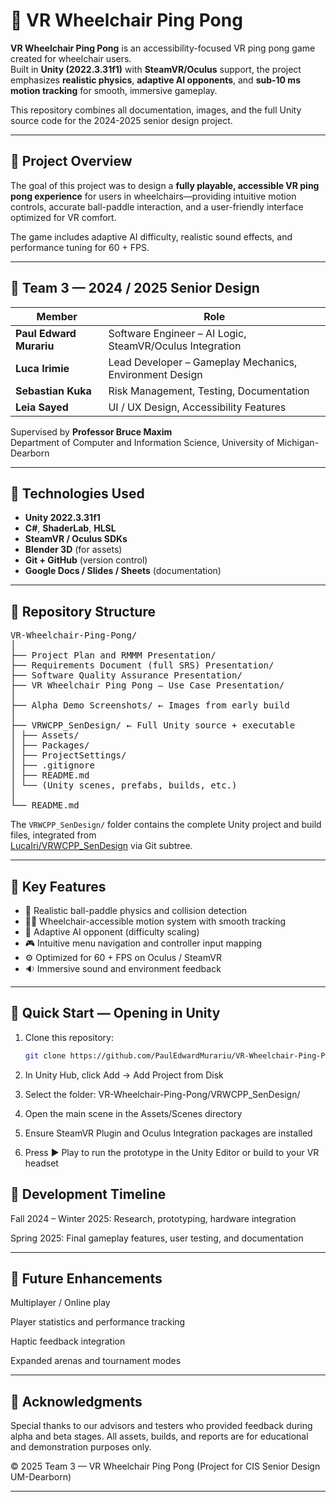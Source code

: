 # 🏓 VR Wheelchair Ping Pong

**VR Wheelchair Ping Pong** is an accessibility-focused VR ping pong game created for wheelchair users.  
Built in **Unity (2022.3.31f1)** with **SteamVR/Oculus** support, the project emphasizes **realistic physics**, **adaptive AI opponents**, and **sub-10 ms motion tracking** for smooth, immersive gameplay.  

This repository combines all documentation, images, and the full Unity source code for the 2024-2025 senior design project.

---

## 🎯 Project Overview
The goal of this project was to design a **fully playable, accessible VR ping pong experience** for users in wheelchairs—providing intuitive motion controls, accurate ball-paddle interaction, and a user-friendly interface optimized for VR comfort.  

The game includes adaptive AI difficulty, realistic sound effects, and performance tuning for 60 + FPS.

---

## 👥 Team 3 — 2024 / 2025 Senior Design
| Member | Role |
|--------|------|
| **Paul Edward Murariu** | Software Engineer – AI Logic, SteamVR/Oculus Integration |
| **Luca Irimie** | Lead Developer – Gameplay Mechanics, Environment Design |
| **Sebastian Kuka** | Risk Management, Testing, Documentation |
| **Leia Sayed** | UI / UX Design, Accessibility Features |

Supervised by **Professor Bruce Maxim**  
Department of Computer and Information Science, University of Michigan-Dearborn  

---

## 🧩 Technologies Used
- **Unity 2022.3.31f1**
- **C#**, **ShaderLab**, **HLSL**
- **SteamVR / Oculus SDKs**
- **Blender 3D** (for assets)
- **Git + GitHub** (version control)
- **Google Docs / Slides / Sheets** (documentation)

---

## 📁 Repository Structure
<pre>
VR-Wheelchair-Ping-Pong/
│
├── Project Plan and RMMM Presentation/
├── Requirements Document (full SRS) Presentation/
├── Software Quality Assurance Presentation/
├── VR Wheelchair Ping Pong – Use Case Presentation/
│
├── Alpha Demo Screenshots/ ← Images from early build
│
├── VRWCPP_SenDesign/ ← Full Unity source + executable
│ ├── Assets/
│ ├── Packages/
│ ├── ProjectSettings/
│ ├── .gitignore
│ ├── README.md
│ └── (Unity scenes, prefabs, builds, etc.)
│
└── README.md
</pre>
   
The `VRWCPP_SenDesign/` folder contains the complete Unity project and build files, integrated from  
[LucaIri/VRWCPP_SenDesign](https://github.com/LucaIri/VRWCPP_SenDesign) via Git subtree.

---

## 🧠 Key Features
- 🏓 Realistic ball-paddle physics and collision detection  
- 🧍‍♂️ Wheelchair-accessible motion system with smooth tracking  
- 🤖 Adaptive AI opponent (difficulty scaling)  
- 🎮 Intuitive menu navigation and controller input mapping  
- ⚙️ Optimized for 60 + FPS on Oculus / SteamVR  
- 🔉 Immersive sound and environment feedback  

---

## 🧭 Quick Start — Opening in Unity
1. Clone this repository:  
   ```bash
   git clone https://github.com/PaulEdwardMurariu/VR-Wheelchair-Ping-Pong.git

2.  In Unity Hub, click Add → Add Project from Disk   

3. Select the folder:
VR-Wheelchair-Ping-Pong/VRWCPP_SenDesign/

4. Open the main scene in the Assets/Scenes directory

5. Ensure SteamVR Plugin and Oculus Integration packages are installed

6. Press ▶ Play to run the prototype in the Unity Editor or build to your VR headset

## 📅 Development Timeline

Fall 2024 – Winter 2025: Research, prototyping, hardware integration

Spring 2025: Final gameplay features, user testing, and documentation

---

## 🚀 Future Enhancements

Multiplayer / Online play

Player statistics and performance tracking

Haptic feedback integration

Expanded arenas and tournament modes

---

## 🏁 Acknowledgments

Special thanks to our advisors and testers who provided feedback during alpha and beta stages.
All assets, builds, and reports are for educational and demonstration purposes only.

© 2025 Team 3 — VR Wheelchair Ping Pong (Project for CIS Senior Design UM-Dearborn)

---
